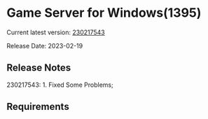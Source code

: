 Game Server for Windows(1395)
===============
Current latest version: [230217543](https://github.com/amusegame/v1395/releases/download/230217543/v1395-230217543.github.7z)

Release Date: 2023-02-19

Release Notes
-----------------------------------
230217543:
	1. Fixed Some Problems; 


Requirements
-----------------------------------
